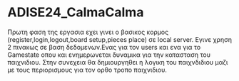 # ADISE24_CalmaCalma

Πρωτη φαση της εργασια εχει γινει ο βασικος κορμος (register,login,logout,board setup,pieces place) σε local server.
Eγινε χρηση 2 πινακως σε βαση δεδομενων.Ενας για τον users και ενα για το Gamestate οπου και ενημερωνεται δυναμικα για την κατασταση του παιχνιδιου.
Στην συνεχεια θα δημιουργηθει η λογικη του παιχνδιδιου μαζι με τους περιορισμους για τον ορθο τροπο παιχνιδιου.
